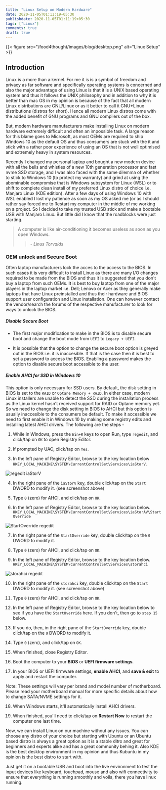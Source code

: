 ```yaml
---
title: "Linux Setup on Modern Hardware"
date: 2020-11-05T01:11:19+05:30
publishdate: 2020-11-05T01:11:19+05:30
tags: ["Linux"]
comments: true
draft: true
---
```

{{< figure src="/food4thought/images/blog/desktop.png" alt="Linux Setup" >}}

## Introduction

Linux is a more than a kernel. For me it is is a symbol of freedom and privacy as far software and specifically operating systems is concerned and also the major advantage of using Linux is that it is a UNIX based operating system and thus it follows the UNIX philosophy and in addition to why it is better than mac OS in my opinion is because of the fact that all modern Linux distributions are GNU/Linux or as it better to call it GNU+Linux distributions (distros for short). Hence all modern Linux distros come with the added benefit of GNU programs and GNU compilers out of the box.

But, modern hardware manufacturers make installing Linux on modern hardware extremely difficult and often an impossible task. A large reason  for this blame goes to Microsoft, as most OEMs are required to ship Windows 10 as the default OS and thus consumers are stuck with the it and stick with a rather poor experience of using an OS that is not well optimised and extremely heavy in system resources.

Recently I changed my personal laptop and bought a new modern device with all the bells and whistles of a new 10th generation processor and fast nvme SSD storage, and I was also faced with the same dilemma of whether to stick to Windows 10 (to protect my warranty) and grind at using the abominable compromise that is Windows subsystem for Linux (WSL) or to shift to complete clean install of my preferred Linux distro of choice i.e. Manjaro Linux (KDE edition). After a few days of using Windows 10 with WSL enabled I lost my patience as soon as my OS asked me (or as I should rather say forced me to Restart my computer in the middle of me working on a project. So I decided to take my trusted USB stick and make a bootable USB with Manjaro Linux. But little did I know that the roadblocks were just starting.

> A computer is like air-conditioning it becomes useless as soon as you open Windows. 
>
>> <cite> - Linus Torvalds</cite>

### OEM unlock and Secure Boot

Often laptop manufacturers lock the acces to the access to the BIOS. In such cases it is very difficult to install Linux as there are many I/O changes required to be made from the BIOS and thus it is suggested that you don't buy a laptop from such OEMs. It is best to buy laptop from one of the major players in the laptop market i.e. Dell; Lenovo or Acer as they generally make laptops that have Linux preinstalled and thus their hardware and BIOS support user configuration and Linux installation. One can however contact the vendor/search the forums of the respective manufacturer to look for ways to unlock the BIOS.

##### Disable Secure Boot

- The first major modification to make in the BIOS is to disable secure boot and change the boot mode from `UEFI` to `Legacy + UEFI`.

- It is possible that the option to change the secure boot option is greyed out in the BIOS i.e. it is inaccesible. If that is the case then it is best to set a password to access the BIOS. Enabling a password makes the option to disable secure boot accessible to the user. 

##### Enable AHCI for SSD in Windows 10

This option is only necessary for SSD users. By default, the disk setting in BIOS is set to the `RAID` or `Optane Memory + RAID`. In either case, modern Linux installers are unable to detect the SSD during the installation process as the Linux kernel hasn't received support for RAID or Optane memory yet. So we need to change the disk setting in BIOS to AHCI but this option is usually inaccesible to the consumers be default. To make it accessible we need to first enable it in Windows 10 by making some registry edits and installing latest AHCI drivers. The following are the steps -

1. While in Windows, press the `Win+R` keys to open Run, type `regedit`, and click/tap on `OK` to open Registry Editor.

2. If prompted by UAC, click/tap on `Yes`.

3. In the left pane of Registry Editor, browse to the key location below
`HKEY_LOCAL_MACHINE\SYSTEM\CurrentControlSet\Services\iaStorV`.

![regedit iaStorV](https://img.mywindowshub.com/images9/ahci-iastorv.jpg)

4. In the right pane of the `iaStorV` key, double click/tap on the `Start` DWORD to modify it. (see screenshot above)

5. Type `0` (zero) for AHCI, and click/tap on `OK`.

6. In the left pane of Registry Editor, browse to the key location below.
`HKEY_LOCAL_MACHINE\SYSTEM\CurrentControlSet\Services\iaStorAV\StartOverride`

![StartOverride regedit](https://miro.medium.com/max/1220/0*W52UQP6JciK7Klzc.png)

7. In the right pane of the `StartOverride` key, double click/tap on the `0` DWORD to modify it.

8. Type `0` (zero) for AHCI, and click/tap on `OK`.

9. In the left pane of Registry Editor, browse to the key location below. 
`HKEY_LOCAL_MACHINE\SYSTEM\CurrentControlSet\Services\storahci`

![storahci regedit](https://tunecomp.net/wp-content/uploads/2017/09/storahci-Start-0.png)

10. In the right pane of the `storahci` key, double click/tap on the `Start` DWORD to modify it. (see screenshot above)

11. Type `0` (zero) for AHCI, and click/tap on `OK`.

12. In the left pane of Registry Editor, browse to the key location below to see if you have the `StartOverride` here. If you don't, then go to `step 15` below. 

13. If you do, then, in the right pane of the `StartOverride` key, double click/tap on the `0` DWORD to modify it.

14. Type `0` (zero), and click/tap on `OK`.

15. When finished, close Registry Editor.

16. Boot the computer to your **BIOS** or **UEFI firmware settings**.

17. In your BIOS or UEFI firmware settings, **enable AHCI**, and **save & exit** to apply and restart the computer.

Note: These settings will vary per brand and model number of motherboard. Please read your motherboard manual for more specific details about how to change SATA/NVME settings for it.

18. When Windows starts, it'll automatically install AHCI drivers.

19.  When finished, you'll need to click/tap on **Restart Now** to restart the computer one last time.

Now, we can install Linux on our machine without any issues. You can choose any distro of your choice but starting with Ubuntu or an Ubuntu based distro is always a great option as it is a stable ditro and great for beginners and experts alike and has a great community behing it. Also KDE is the best desktop environment in my opinion and thus Kubuntu in my opinion is the best distro to start with.

Just get it on a bootable USB and boot into the live environment to test the input devices like keyboard, touchpad, mouse and also wifi connectivity to ensure that everything is running smoothly and voila, there you have linux running.
